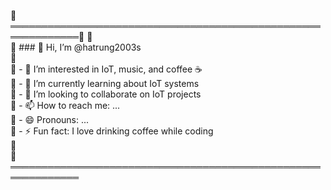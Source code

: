 🌟═════════════════════════════════════════════════════════════🌟
🌟                                                             
🌟 ### 👋 Hi, I’m @hatrung2003s                                
🌟                                                             
🌟 - 👀 I’m interested in IoT, music, and coffee ☕           
🌟 - 🌱 I’m currently learning about IoT systems              
🌟 - 💞️ I’m looking to collaborate on IoT projects            
🌟 - 📫 How to reach me: ...   
🌟 - 😄 Pronouns: ...                             
🌟 - ⚡ Fun fact: I love drinking coffee while coding           
🌟                                                             
🌟═════════════════════════════════════════════════════════════
